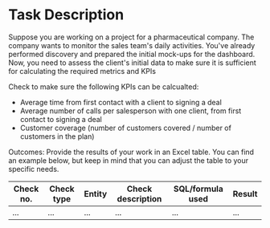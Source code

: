 # Task Description
Suppose you are working on a project for a pharmaceutical company. The company wants to monitor the sales team's
daily activities. You've already performed discovery and prepared the initial mock-ups for the dashboard. Now, you
need to assess the client's initial data to make sure it is sufficient for calculating the required metrics and KPIs

Check to make sure the following KPIs can be calcualted:
- Average time from first contact with a client to
signing a deal
- Average number of calls per salesperson with
one client, from first contact to signing a deal
- Customer coverage (number of customers
covered / number of customers in the plan)

Outcomes:
Provide the results of your work in an Excel table. You can find an example below, but keep in mind that you can adjust
the table to your specific needs.

|Check no.|Check type|Entity|Check description|SQL/formula used|Result|
|---|---|---|---|---|---|
|...|...|...|...|...|...|

